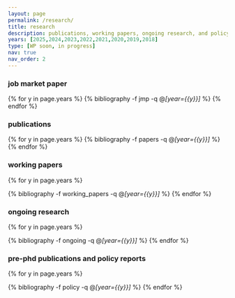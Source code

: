 ```yaml
---
layout: page
permalink: /research/
title: research
description: publications, working papers, ongoing research, and policy reports
years: [2025,2024,2023,2022,2021,2020,2019,2018]
type: [WP soon, in progress]
nav: true
nav_order: 2
---
```


### job market paper
<!-- _pages/publications.md -->
<div class="publications">

  {% for y in page.years %}
    <!-- <h2 class="year">{{y}}</h2> -->
    {% bibliography -f jmp -q @*[year={{y}}]* %}
  {% endfor %}
</div>

### publications
<!-- _pages/publications.md -->
<div class="publications">

  {% for y in page.years %}
    <!-- <h2 class="year">{{y}}</h2> -->
    {% bibliography -f papers -q @*[year={{y}}]* %}
  {% endfor %}
</div>

### working papers
<div class="publications">

{% for y in page.years %}
  <!-- <h2 class="year">{{y}}</h2> -->
  {% bibliography -f working_papers -q @*[year={{y}}]* %}
{% endfor %}

</div>

### ongoing research
<div class="publications">

{% for y in page.years %}
  <!-- <h2 class="year">{{y}}</h2> -->
  {% bibliography -f ongoing -q @*[year={{y}}]* %}
{% endfor %}

</div>

### pre-phd publications and policy reports
<div class="publications">

{% for y in page.years %}
  <!-- <h2 class="year">{{y}}</h2> -->
  {% bibliography -f policy -q @*[year={{y}}]* %}
{% endfor %}

</div>
